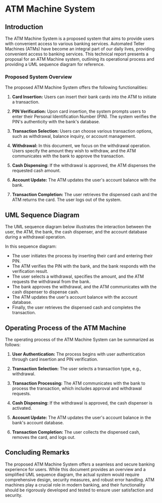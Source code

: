 # ATM Machine System

## Introduction

The ATM Machine System is a proposed system that aims to provide users with convenient access to various banking services.
Automated Teller Machines (ATMs) have become an integral part of our daily lives, providing convenient access to banking services. This technical report presents a proposal for an ATM Machine system, outlining its operational process and providing a UML sequence diagram for reference.

### Proposed System Overview

The proposed ATM Machine System offers the following functionalities:

1. **Card Insertion:** Users can insert their bank cards into the ATM to initiate a transaction.

2. **PIN Verification:** Upon card insertion, the system prompts users to enter their Personal Identification Number (PIN). The system verifies the PIN's authenticity with the bank's database.

3. **Transaction Selection:** Users can choose various transaction options, such as withdrawal, balance inquiry, or account management.

4. **Withdrawal:** In this document, we focus on the withdrawal operation. Users specify the amount they wish to withdraw, and the ATM communicates with the bank to approve the transaction.

5. **Cash Dispensing:** If the withdrawal is approved, the ATM dispenses the requested cash amount.

6. **Account Update:** The ATM updates the user's account balance with the bank.

7. **Transaction Completion:** The user retrieves the dispensed cash and the ATM returns the card. The user logs out of the system.

## UML Sequence Diagram

The UML sequence diagram below illustrates the interaction between the user, the ATM, the bank, the cash dispenser, and the account database during a withdrawal operation.

In this sequence diagram:

- The user initiates the process by inserting their card and entering their PIN.
- The ATM verifies the PIN with the bank, and the bank responds with the verification result.
- The user selects a withdrawal, specifies the amount, and the ATM requests the withdrawal from the bank.
- The bank approves the withdrawal, and the ATM communicates with the cash dispenser to dispense cash.
- The ATM updates the user's account balance with the account database.
- Finally, the user retrieves the dispensed cash and completes the transaction.

## Operating Process of the ATM Machine

The operating process of the ATM Machine System can be summarized as follows:

1. **User Authentication:** The process begins with user authentication through card insertion and PIN verification.

2. **Transaction Selection:** The user selects a transaction type, e.g., withdrawal.

3. **Transaction Processing:** The ATM communicates with the bank to process the transaction, which includes approval and withdrawal requests.

4. **Cash Dispensing:** If the withdrawal is approved, the cash dispenser is activated.

5. **Account Update:** The ATM updates the user's account balance in the bank's account database.

6. **Transaction Completion:** The user collects the dispensed cash, removes the card, and logs out.

## Concluding Remarks

The proposed ATM Machine System offers a seamless and secure banking experience for users. While this document provides an overview and a simplified UML sequence diagram, the actual system would require comprehensive design, security measures, and robust error handling. ATM machines play a crucial role in modern banking, and their functionality should be rigorously developed and tested to ensure user satisfaction and security.
